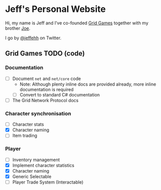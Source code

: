 # Jeff's Personal Website

Hi, my name is Jeff and I've co-founded [Grid Games](http://grid-games.com) together with my brother [Joe](http://joe.grid-games.com).

I go by [@jeffehh](http://twitter.com/jeffehh) on Twitter.

## Grid Games TODO (code)

### Documentation

- [ ] Document `net` and `net/core` code
  - Note: Although plenty inline docs are provided already, more inline documentation is required
  - [ ] Convert to standard C# documentation
- [ ] The Grid Network Protocol docs

### Character synchronisation

- [ ] Character stats
- [x] Character naming
- [ ] Item trading

### Player

- [ ] Inventory management
- [x] Implement character statistics
- [x] Character naming
- [x] Generic Selectable
- [ ] Player Trade System (Interactable)
